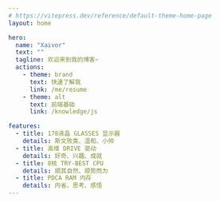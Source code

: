 ```yaml
---
# https://vitepress.dev/reference/default-theme-home-page
layout: home

hero:
  name: "Xaivor"
  text: ""
  tagline: 欢迎来到我的博客~
  actions:
    - theme: brand
      text: 快速了解我
      link: /me/resume
    - theme: alt
      text: 前端基础
      link: /knowledge/js

features:
  - title: 178液晶 GLASSES 显示器
    details: 斯文败类、温和、小帅
  - title: 高维 DRIVE 驱动
    details: 好奇、兴趣、成就
  - title: 8核 TRY-BEST CPU
    details: 顺其自然、顺势而为
  - title: PDCA RAM 内存
    details: 内省、思考、感悟
---
```


